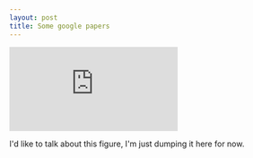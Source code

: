 ```yaml
---
layout: post
title: Some google papers
---
```


<embed src="https://raw.githubusercontent.com/sarsanaee/jekyll-now/master/images/posts/figure1.pdf" type="application/pdf">

I'd like to talk about this figure, I'm just dumping it here for now.
